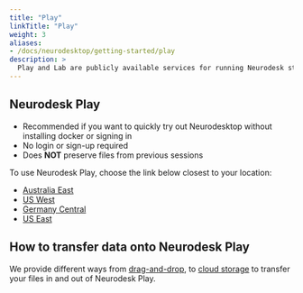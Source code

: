 ```yaml
---
title: "Play"
linkTitle: "Play"
weight: 3
aliases:
- /docs/neurodesktop/getting-started/play
description: >
  Play and Lab are publicly available services for running Neurodesk straight from the browser
---
```


## Neurodesk Play
- Recommended if you want to quickly try out Neurodesktop without installing docker or signing in
- No login or sign-up required
- Does **NOT** preserve files from previous sessions

To use Neurodesk Play, choose the link below closest to your location:
- [Australia East](https://play-sydney.neurodesk.org/v2/gh/neurodesk/neurodesktop/main)
- [US West](https://play-phoenix.neurodesk.org/v2/gh/neurodesk/neurodesktop/main)
- [Germany Central](https://play-frankfurt.neurodesk.org/v2/gh/neurodesk/neurodesktop/main)
- [US East](https://play-ashburn.neurodesk.org/v2/gh/neurodesk/neurodesktop/main)


## How to transfer data onto Neurodesk Play

We provide different ways from [drag-and-drop](/docs/getting-started/neurodesktop/storage/#drag-and-drop), to [cloud storage](/docs/getting-started/neurodesktop/storage/#cloud-storage) to transfer your files in and out of Neurodesk Play.

